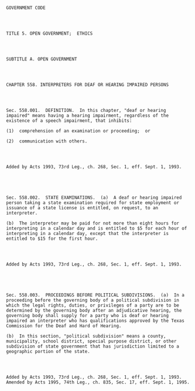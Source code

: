 ﻿
    
    
    	
    					
    
    
    GOVERNMENT CODE
    
      
    
    
    TITLE 5. OPEN GOVERNMENT;  ETHICS
    
      
    
    
    SUBTITLE A. OPEN GOVERNMENT
    
      
    
    
    CHAPTER 558. INTERPRETERS FOR DEAF OR HEARING IMPAIRED PERSONS
    
      
    
    
    Sec. 558.001.  DEFINITION.  In this chapter, "deaf or hearing impaired" means having a hearing impairment, regardless of the existence of a speech impairment, that inhibits:
    
    (1)  comprehension of an examination or proceeding;  or
    
    (2)  communication with others.
    
    
    
    
    Added by Acts 1993, 73rd Leg., ch. 268, Sec. 1, eff. Sept. 1, 1993.
    
    
    
    
    
    Sec. 558.002.  STATE EXAMINATIONS.  (a)  A deaf or hearing impaired person taking a state examination required for state employment or issuance of a state license is entitled, on request, to an interpreter.
    
    (b)  The interpreter may be paid for not more than eight hours for interpreting in a calendar day and is entitled to $5 for each hour of interpreting in a calendar day, except that the interpreter is entitled to $15 for the first hour.
    
    
    
    
    Added by Acts 1993, 73rd Leg., ch. 268, Sec. 1, eff. Sept. 1, 1993.
    
    
    
    
    
    Sec. 558.003.  PROCEEDINGS BEFORE POLITICAL SUBDIVISIONS.  (a)  In a proceeding before the governing body of a political subdivision in which the legal rights, duties, or privileges of a party are to be determined by the governing body after an adjudicative hearing, the governing body shall supply for a party who is deaf or hearing impaired an interpreter who has qualifications approved by the Texas Commission for the Deaf and Hard of Hearing.
    
    (b)  In this section, "political subdivision" means a county, municipality, school district, special purpose district, or other subdivision of state government that has jurisdiction limited to a geographic portion of the state.
    
    
    
    
    Added by Acts 1993, 73rd Leg., ch. 268, Sec. 1, eff. Sept. 1, 1993.  Amended by Acts 1995, 74th Leg., ch. 835, Sec. 17, eff. Sept. 1, 1995.
    
    
    
    
    				
